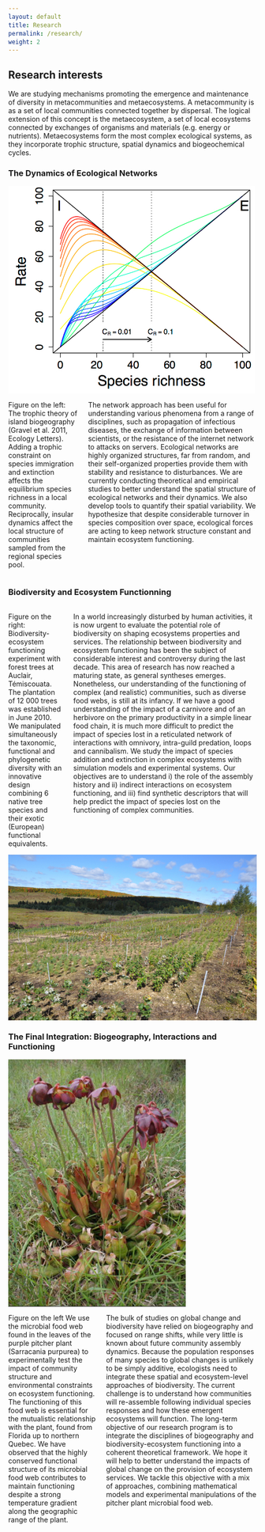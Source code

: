 ```yaml
---
layout: default
title: Research
permalink: /research/
weight: 2
---
```


## Research interests

We are studying mechanisms promoting the emergence and maintenance of diversity in metacommunities and metaecosystems. A metacommunity is as a set of local communities connected together by dispersal. The logical extension of this concept is the metaecosystem, a set of local ecosystems connected by exchanges of organisms and materials (e.g. energy or nutrients). Metaecosystems form the most complex ecological systems, as they incorporate trophic structure, spatial dynamics and biogeochemical cycles.

### The Dynamics of Ecological Networks

<div class="row">
<div class="large-5 columns">
    <img src="/assets/img/ttib.jpg" alt="richness"/>
  </div>

<div class="large-7 columns">
<p>
  Figure on the left: The trophic theory of island biogeography (Gravel et al. 2011, Ecology Letters). Adding a trophic constraint on species immigration and extinction affects the equilibrium species richness in a local community. Reciprocally, insular dynamics affect the local structure of communities sampled from the regional species pool.
  </p>
  <p>
  The network approach has been useful for understanding various phenomena from a range of disciplines, such as propagation of infectious diseases, the exchange of information between scientists, or the resistance of the internet network to attacks on servers. Ecological networks are highly organized structures, far from random, and their self-organized properties provide them with stability and resistance to disturbances. We are currently conducting theoretical and empirical studies to better understand the spatial structure of ecological networks and their dynamics. We also develop tools to quantify their spatial variability. We hypothesize that despite considerable turnover in species composition over space, ecological forces are acting to keep network structure constant and maintain ecosystem functioning.
</p>
</div>
  </div>

### Biodiversity and Ecosystem Functionning

<div class="row">
<div class="large-7 columns">
<p>
Figure on the right: Biodiversity-ecosystem functioning experiment with forest trees at Auclair, Témiscouata. The plantation of 12 000 trees was established in June 2010. We manipulated simultaneously the taxonomic, functional and phylogenetic diversity with an innovative design combining 6 native tree species and their exotic (European) functional equivalents.
</p>
<p>
In a world increasingly disturbed by human activities, it is now urgent to evaluate the potential role of biodiversity on shaping ecosystems properties and services. The relationship between biodiversity and ecosystem functioning has been the subject of considerable interest and controversy during the last decade. This area of research has now reached a maturing state, as general syntheses emerges. Nonetheless, our understanding of the functioning of complex (and realistic) communities, such as diverse food webs, is still at its infancy. If we have a good understanding of the impact of a carnivore and of an herbivore on the primary productivity in a simple linear food chain, it is much more difficult to predict the impact of species lost in a reticulated network of interactions with omnivory, intra-guild predation, loops and cannibalism. We study the impact of species addition and extinction in complex ecosystems with simulation models and experimental systems. Our objectives are to understand i) the role of the assembly history and ii) indirect interactions on ecosystem functioning, and iii) find synthetic descriptors that will help predict the impact of species lost on the functioning of complex communities.
</p>
</div>

<div class="large-5 columns">
    <img src="/assets/img/auclair.jpg" alt="richness"/>
</div>
  </div>

### The Final Integration: Biogeography, Interactions and Functioning
<div class="row">
<div class="large-5 columns">
    <img src="/assets/img/pitcher.jpg" alt="richness"/>
</div>

<div class="large-7 columns">
<p>Figure on the left We use the microbial food web found in the leaves of the purple pitcher plant (Sarracania purpurea) to experimentally test the impact of community structure and environmental constraints on ecosystem functioning. The functioning of this food web is essential for the mutualistic relationship with the plant, found from Florida up to northern Quebec. We have observed that the highly conserved functional structure of its microbial food web contributes to maintain functioning despite a strong temperature gradient along the geographic range of the plant.
</p>
<p>
The bulk of studies on global change and biodiversity have relied on biogeography and focused on range shifts, while very little is known about future community assembly dynamics. Because the population responses of many species to global changes is unlikely to be simply additive, ecologists need to integrate these spatial and ecosystem-level approaches of biodiversity. The current challenge is to understand how communities will re-assemble following individual species responses and how these emergent ecosystems will function. The long-term objective of our research program is to integrate the disciplines of biogeography and biodiversity-ecosystem functioning into a coherent theoretical framework. We hope it will help to better understand the impacts of global change on the provision of ecosystem services. We tackle this objective with a mix of approaches, combining mathematical models and experimental manipulations of the pitcher plant microbial food web.
</p>
</div>
  </div>
